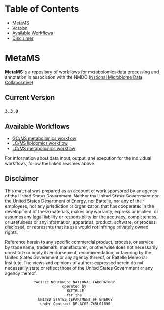 # Table of Contents  
  - [MetaMS](#metams)  
  - [Version](#current-version)  
  - [Available Workflows](#available-workflows)
  - [Disclaimer](#disclaimer)

# MetaMS

**MetaMS** is a repository of workflows for metabolomics data processing and annotation in association with the NMDC ([National Microbiome Data Collaborative](https://microbiomedata.org/))

## Current Version

### `3.3.0`

## Available Workflows

- [GC/MS metabolomics workflow](docs/gcms_metabolomics/README_GCMS.md)
- [LC/MS lipidomics workflow](docs/lcms_lipidomics/README_LCMS_LIPID.md)
- [LC/MS metabolomics workflow](docs/lcms_metabolomics/README_LCMS_METABOLOMICS.md)

For information about data input, output, and execution for the individual workflows, follow the linked readmes above.

## Disclaimer

This material was prepared as an account of work sponsored by an agency of the
United States Government.  Neither the United States Government nor the United
States Department of Energy, nor Battelle, nor any of their employees, nor any
jurisdiction or organization that has cooperated in the development of these
materials, makes any warranty, express or implied, or assumes any legal
liability or responsibility for the accuracy, completeness, or usefulness or
any information, apparatus, product, software, or process disclosed, or
represents that its use would not infringe privately owned rights.

Reference herein to any specific commercial product, process, or service by
trade name, trademark, manufacturer, or otherwise does not necessarily
constitute or imply its endorsement, recommendation, or favoring by the United
States Government or any agency thereof, or Battelle Memorial Institute. The
views and opinions of authors expressed herein do not necessarily state or
reflect those of the United States Government or any agency thereof.

                 PACIFIC NORTHWEST NATIONAL LABORATORY
                              operated by
                                BATTELLE
                                for the
                   UNITED STATES DEPARTMENT OF ENERGY
                    under Contract DE-AC05-76RL01830